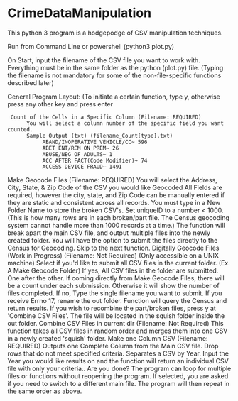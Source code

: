 # CrimeDataManipulation
This python 3 program is a hodgepodge of CSV manipulation techniques. 

Run from Command Line or powershell (python3 plot.py)

On Start, input the filename of the CSV file you want to work with. Everything must be in the same folder as the python (plot.py) file.
(Typing the filename is not mandatory for some of the non-file-specific functions described later)

General Program Layout: (To initiate a certain function, type y, otherwise press any other key and press enter

     Count of the Cells in a Specific Column (Filename: REQUIRED)
          You will select a column number of the specific field you want counted. 
          Sample Output (txt) (filename_Count[type].txt)
               ABAND/INOPERATIVE VEHICLE/CC~ 596 
               ABET ENT/REM ON PREM~ 26 
               ABUSE/NEG OF ADULTS~ 1 
               ACC AFTER FACT(Code Modifier)~ 74 
               ACCESS DEVICE FRAUD~ 1491 

Make Geocode Files (Filename: REQUIRED)
     You will select the Address, City, State, & Zip Code of the CSV you would like Geocoded
     All Fields are required, however the city, state, and Zip Code can be manually entered if they are static and consistent across
     all records.
     You must type in a New Folder Name to store the broken CSV's.
     Set uniqueID to a number < 1000. (This is how many rows are in each broken/part file. The Census geocoding system cannot handle 
     more than 1000 records at a time.)
     The function will break apart the main CSV file, and output multiple files into the newly created folder.
     You will have the option to submit the files directly to the Census for Geocoding. Skip to the next function.
     Digitally Geocode Files (Work in Progress) (Filename: Not Required) (Only accessible on a UNIX machine)
     Select if you'd like to submit all CSV files in the current folder. (Ex. A Make Geocode Folder)
     If yes, 
          All CSV files in the folder are submitted. One after the other. If coming directly from Make Geocode Files, there will be a
          count under each submission. Otherwise it will show the number of files completed.
     If no,
          Type the single filename you want to submit. 
     If you receive Errno 17, rename the out folder.
     Function will query the Census and return results.
     If you wish to recombine the part/broken files, press y at 'Combine CSV Files'. The file will be located in the squish folder
     inside the out folder.
Combine CSV Files in current dir (Filename: Not Required)
     This function takes all CSV files in random order and merges them into one CSV in a newly created 'squish' folder.
Make one Column CSV (Filename: REQUIRED)
     Outputs one Complete Column from the Main CSV file.
Drop rows that do not meet specified criteria.
     Separates a CSV by Year. Input the Year you would like results on and the function will return an individual CSV file
     with only your criteria.. 
Are you done?
     The program can loop for multiple files or functions without reopening the program.
     If selected, you are asked if you need to switch to a different main file. 
     The program will then repeat in the same order as above.
